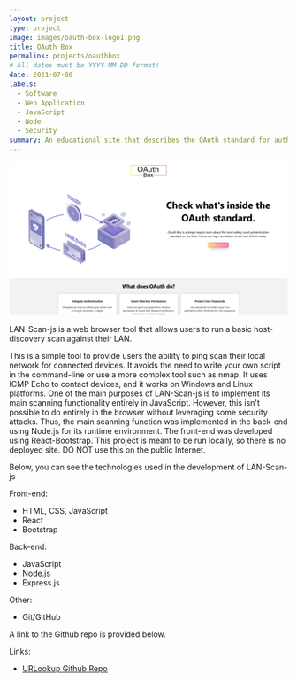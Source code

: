 ```yaml
---
layout: project
type: project
image: images/oauth-box-logo1.png
title: OAuth Box
permalink: projects/oauthbox
# All dates must be YYYY-MM-DD format!
date: 2021-07-08
labels:
  - Software
  - Web Application
  - JavaScript
  - Node
  - Security
summary: An educational site that describes the OAuth standard for authentication.
---
```


<img class="ui image" src="../images/OAuth_Box_landing.png">

LAN-Scan-js is a web browser tool that allows users to run a basic host-discovery scan against their LAN. 

This is a simple tool to provide users the ability to ping scan their local network for connected devices. It avoids the need to write your own script in the command-line or use a more complex tool such as nmap. It uses ICMP Echo to contact devices, and it works on Windows and Linux platforms. One of the main purposes of LAN-Scan-js is to implement its main scanning functionality entirely in JavaScript. However, this isn't possible to do entirely in the browser without leveraging some security attacks. Thus, the main scanning function was implemented in the back-end using Node.js for its runtime environment. The front-end was developed using React-Bootstrap. This project is meant to be run locally, so there is no deployed site. DO NOT use this on the public Internet.

Below, you can see the technologies used in the development of LAN-Scan-js

Front-end:
- HTML, CSS, JavaScript
- React
- Bootstrap

Back-end:
- JavaScript
- Node.js
- Express.js

Other:
- Git/GitHub


A link to the Github repo is provided below.

Links:
- [URLookup Github Repo](https://github.com/jayryanj/lan-scan-js)






